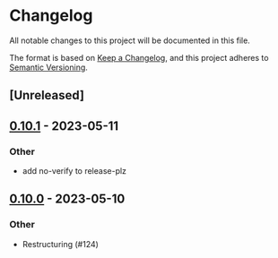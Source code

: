 # Changelog
All notable changes to this project will be documented in this file.

The format is based on [Keep a Changelog](https://keepachangelog.com/en/1.0.0/),
and this project adheres to [Semantic Versioning](https://semver.org/spec/v2.0.0.html).

## [Unreleased]

## [0.10.1](https://github.com/sobelio/llm-chain/compare/llm-chain-v0.10.0...llm-chain-v0.10.1) - 2023-05-11

### Other
- add no-verify to release-plz

## [0.10.0](https://github.com/sobelio/llm-chain/compare/llm-chain-v0.9.1...llm-chain-v0.10.0) - 2023-05-10

### Other
- Restructuring (#124)
